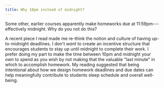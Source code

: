 ```yaml
---
title: Why 10pm instead of midnight?
---
```


Some other, earlier courses apparently make homeworks due at
11:59pm---effectively midnight. Why do you not do this?

A recent piece I read made me re-think the notion and culture of
having up-to-midnight deadlines. I don't *want* to create an incentive
structure that encourages students to stay up until midnight to
complete their work. I prefer doing my part to make the time between
10pm and midnight your own to spend as you wish by not making that the
valuable "last minute" in which to accomplish homework. My reading
suggested that being intentional about how we design homework
deadlines and due dates can help meaningfully contribute to students
sleep schedule and overall well-being.
